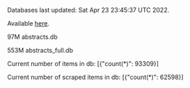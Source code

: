 Databases last updated: Sat Apr 23 23:45:37 UTC 2022. 

Available [here](https://github.com/cbeauhilton/ash-db/releases).


97M	abstracts.db

553M	abstracts_full.db

Current number of items in db:
[{"count(*)": 93309}]

Current number of scraped items in db:
[{"count(*)": 62598}]
